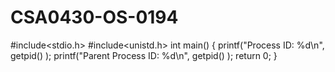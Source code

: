 # CSA0430-OS-0194
#include<stdio.h>
#include<unistd.h>
int main()
{
  printf("Process ID: %d\n", getpid() );
  printf("Parent Process ID: %d\n", getpid() );
  return 0;
}
